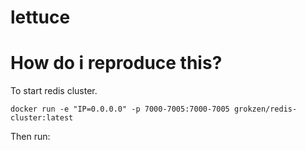 # lettuce

# How do i reproduce this?

To start redis cluster.

    docker run -e "IP=0.0.0.0" -p 7000-7005:7000-7005 grokzen/redis-cluster:latest

Then run:
